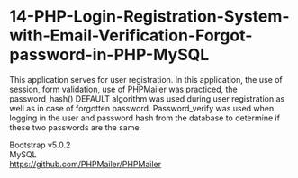 # 14-PHP-Login-Registration-System-with-Email-Verification-Forgot-password-in-PHP-MySQL


This application serves for user registration.
In this application, the use of session, form validation, use of PHPMailer was practiced, the password_hash() DEFAULT algorithm was used during user registration as well as in case of forgotten password. Password_verify was used when logging in the user and password hash from the database to determine if these two passwords are the same.

Bootstrap v5.0.2    <br>
MySQL  <br>
https://github.com/PHPMailer/PHPMailer     <br>

